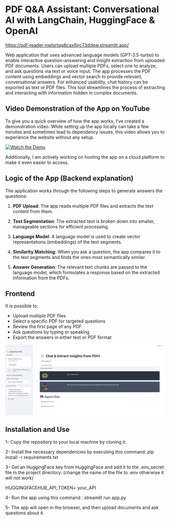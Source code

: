 # PDF Q&A Assistant: Conversational AI with LangChain, HuggingFace & OpenAI

https://pdf-reader-nwtsrtag8cax6jrc73ddpw.streamlit.app/

Web application that uses advanced language models (GPT-3.5-turbo) to enable interactive question-answering and insight extraction from uploaded PDF documents. Users can upload multiple PDFs, select one to analyze, and ask questions via text or voice input. The app processes the PDF content using embeddings and vector search to provide relevant, conversational answers. For enhanced usability, chat history can be exported as text or PDF files. This tool streamlines the process of extracting and interacting with information hidden in complex documents.

## Video Demonstration of the App on YouTube

To give you a quick overview of how the app works, I’ve created a demonstration video. While setting up the app locally can take a few minutes and sometimes lead to dependency issues, this video allows you to experience the website without any setup.

[![Watch the Demo](https://img.youtube.com/vi/R_fUTYp4lJ8/0.jpg)](https://www.youtube.com/watch?v=R_fUTYp4lJ8)

Additionally, I am actively working on hosting the app on a cloud platform to make it even easier to access.

## Logic of the App (Backend explanation)

The application works through the following steps to generate answers the questions:

1. **PDF Upload**: The app reads multiple PDF files and extracts the text content from them.

2. **Text Segmentation**: The extracted text is broken down into smaller, manageable sections for efficient processing.

3. **Language Model**: A language model is used to create vector representations (embeddings) of the text segments.

4. **Similarity Matching**: When you ask a question, the app compares it to the text segments and finds the ones most semantically similar.

5. **Answer Generation**: The relevant text chunks are passed to the language model, which formulates a response based on the extracted information from the PDFs.

## Frontend

It is possible to:

- Upload multiple PDF files
- Select a specific PDF for targeted questions
- Review the first page of any PDF
- Ask questions by typing or speaking
- Export the answers in either text or PDF format

![Example Image](images/ChatbotFrontend.png)

## Installation and Use

1- Copy the repository to your local machine by cloning it.

2- Install the necessary dependencies by executing this command: pip install -r requirements.txt

3- Get an HuggingFace key from HuggingFace and add it to the .env_secret file in the project directory: (change the name of the file to .env otherwise it will not work)

HUGGINGFACEHUB_API_TOKEN= your_API

4- Run the app using this command : streamlit run app.py

5- The app will open in the browser, and then upload documents and ask questions about it.








